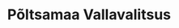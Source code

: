 ---
title: Põltsamaa Vallavalitsus
maintainer_name: Eveli Kirsipuu
maintainer_email: eveli@poltsamaavv.ee
description: ''
---